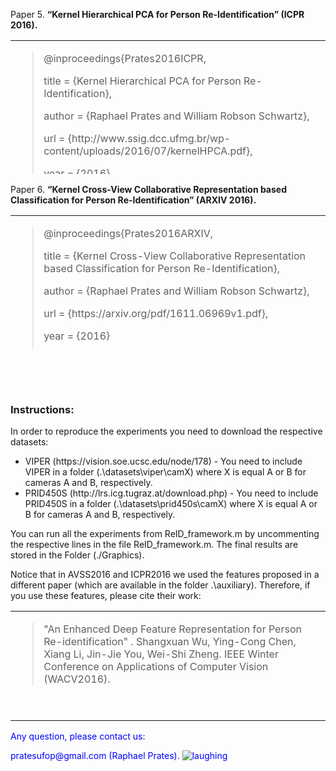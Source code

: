 </tr>
</tbody>
</table>
<p>Paper 5.&nbsp;<strong>&ldquo;Kernel Hierarchical PCA for Person Re-Identification&rdquo; (ICPR 2016).</strong></p>
<table style="height: 214px;" width="578">
<tbody>
<tr>
<td>
<blockquote>
<p>@inproceedings{Prates2016ICPR,</p>
<p>title = {Kernel Hierarchical PCA for Person Re-Identification},</p>
<p>author = {Raphael Prates and William Robson Schwartz},</p>
<p>url = {http://www.ssig.dcc.ufmg.br/wp-content/uploads/2016/07/kernelHPCA.pdf},</p>
<p>year = {2016},</p>
<p>date = {2016-12-13},</p>
<p>booktitle = {23th International Conference on Pattern Recognition, ICPR 2016, Cancun, MEXICO, December 4-8, 2016.}</p>
<p>}</p>
</blockquote>
</td>
</tr>
</tbody>
</table>
<p>Paper 6.&nbsp;<strong>&ldquo;Kernel Cross-View Collaborative Representation based Classification for Person Re-Identification&rdquo; (ARXIV 2016).</strong></p>
<table style="height: 214px;" width="578">
<tbody>
<tr>
<td>
<blockquote>
<p>@inproceedings{Prates2016ARXIV,</p>
<p>title = {Kernel Cross-View Collaborative Representation based Classification for Person Re-Identification},</p>
<p>author = {Raphael Prates and William Robson Schwartz},</p>
<p>url = {https://arxiv.org/pdf/1611.06969v1.pdf},</p>
<p>year = {2016}</p>
<p>}</p>
</blockquote>
</td>
</tr>
</tbody>
</table>
<p>&nbsp;</p>
<p>&nbsp;</p>
<h3>Instructions:</h3>
<p>In order to reproduce the experiments you need to download the respective datasets:</p>
<ul>
<li>VIPER (https://vision.soe.ucsc.edu/node/178) - You need to include VIPER in a folder (.\datasets\viper\camX) where X is equal A or B for cameras A and B, respectively.</li>
<li>PRID450S (http://lrs.icg.tugraz.at/download.php) - You need to include PRID450S in a folder (.\datasets\prid450s\camX) where X is equal A or B for cameras A and B, respectively.</li>
</ul>
<p>You can run all the experiments from ReID_framework.m by uncommenting the respective lines in the file ReID_framework.m. The final results are stored in the Folder (./Graphics).</p>
<p>Notice that in AVSS2016 and ICPR2016 we used the features proposed in a different&nbsp;paper (which are available in the folder .\auxiliary). Therefore, if you use these features, please cite their work:</p>
<table>
<tbody>
<tr>
<td>
<blockquote>
<p>"An Enhanced Deep Feature Representation for Person Re-identification" . Shangxuan Wu, Ying-Cong Chen, Xiang Li, Jin-Jie You, Wei-Shi Zheng. IEEE Winter Conference on Applications of Computer Vision (WACV2016).</p>
</blockquote>
<p>&nbsp;</p>
</td>
</tr>
</tbody>
</table>
<p><span style="color: #0000ff;">Any question, please contact us:</span></p>
<p><span style="color: #0000ff;">pratesufop@gmail.com (Raphael Prates).&nbsp;<img src="https://html-online.com/editor/tinymce/plugins/emoticons/img/smiley-laughing.gif" alt="laughing" /></span><br /> <br /> </p>
<p>&nbsp;</p>